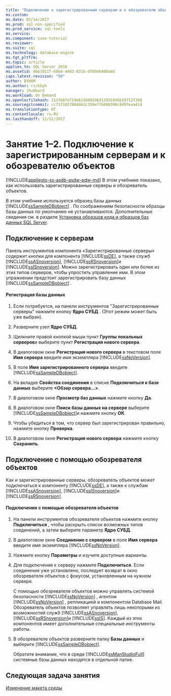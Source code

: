 ```yaml
---
title: "Подключение к зарегистрированным серверам и к обозревателю объектов | Документы Майкрософт"
ms.custom: 
ms.date: 03/14/2017
ms.prod: sql-non-specified
ms.prod_service: sql-tools
ms.service: 
ms.component: ssms-tutorial
ms.reviewer: 
ms.suite: sql
ms.technology: database-engine
ms.tgt_pltfrm: 
ms.topic: article
applies_to: SQL Server 2016
ms.assetid: d6b3911f-68b4-4483-831b-df89d6400add
caps.latest.revision: "50"
author: BYHAM
ms.author: rickbyh
manager: jhubbard
ms.workload: On Demand
ms.openlocfilehash: 212fb87e719e621608298312932445b29712f3b8
ms.sourcegitcommit: cc71f1027884462c359effb898390c8d97eaa414
ms.translationtype: HT
ms.contentlocale: ru-RU
ms.lasthandoff: 12/21/2017
---
```

# <a name="lesson-1-2---connect-with-registered-servers-and-object-explorer"></a>Занятие 1–2. Подключение к зарегистрированным серверам и к обозревателю объектов
[!INCLUDE[appliesto-ss-asdb-asdw-pdw-md](../../includes/appliesto-ss-asdb-asdw-pdw-md.md)] В этом учебнике показано, как использовать зарегистрированные серверы и обозреватель объектов.  
  
В этом учебнике используется образец базы данных [!INCLUDE[ssSampleDBobject](../../includes/sssampledbobject-md.md)] . По соображениям безопасности образцы базы данных по умолчанию не устанавливаются. Дополнительные сведения см. в разделе [Установка образцов кода и образцов баз данных SQL Server](http://sqlserversamples.codeplex.com).  
  
## <a name="connecting-to-servers"></a>Подключение к серверам  
Панель инструментов компонента «Зарегистрированные серверы» содержит кнопки для компонента [!INCLUDE[ssDE](../../includes/ssde-md.md)], а также служб [!INCLUDE[ssASnoversion](../../includes/ssasnoversion-md.md)], [!INCLUDE[ssRSnoversion](../../includes/ssrsnoversion-md.md)]и [!INCLUDE[ssISnoversion](../../includes/ssisnoversion-md.md)]. Можно зарегистрировать один или более из этих типов серверов, чтобы упростить управление ими. В этом упражнении предстоит зарегистрировать базу данных [!INCLUDE[ssSampleDBobject](../../includes/sssampledbobject-md.md)] .  
  
#### <a name="to-register-the-database"></a>Регистрация базы данных  
  
1.  Если потребуется, на панели инструментов "Зарегистрированные серверы" нажмите кнопку **Ядро СУБД** . (Этот режим может быть уже выбран).  
  
2.  Разверните узел **Ядро СУБД**.  
  
3.  Щелкните правой кнопкой мыши пункт **Группы локальных серверов**и выберите пункт **Регистрация нового сервера**.  
  
4.  В диалоговом окне **Регистрация нового сервера** в текстовом поле **Имя сервера** введите имя экземпляра [!INCLUDE[ssNoVersion](../../includes/ssnoversion-md.md)].  
  
5.  В поле **Имя зарегистрированного сервера** введите [!INCLUDE[ssSampleDBobject](../../includes/sssampledbobject-md.md)].  
  
6.  На вкладке **Свойства соединения** в списке **Подключиться к базе данных** выберите **\<Обзор сервера…>**.  
  
7.  В диалоговом окне **Просмотр баз данных** нажмите кнопку **Да**.  
  
8.  В диалоговом окне **Поиск базы данных на сервере** выберите [!INCLUDE[ssSampleDBobject](../../includes/sssampledbobject-md.md)]и нажмите кнопку **ОК**.  
  
9. Чтобы убедиться в том, что сервер был зарегистрирован правильно, нажмите кнопку **Проверка**.  
  
10. В диалоговом окне **Регистрация нового сервера** нажмите кнопку **Сохранить**.  
  
## <a name="connecting-with-object-explorer"></a>Подключение с помощью обозревателя объектов  
Как и зарегистрированные серверы, обозреватель объектов может подключаться к компоненту [!INCLUDE[ssDE](../../includes/ssde-md.md)], а также к службам [!INCLUDE[ssASnoversion](../../includes/ssasnoversion-md.md)], [!INCLUDE[ssISnoversion](../../includes/ssisnoversion-md.md)]и [!INCLUDE[ssRSnoversion](../../includes/ssrsnoversion-md.md)].  
  
#### <a name="to-connect-with-object-explorer"></a>Подключение с помощью обозревателя объектов  
  
1.  На панели инструментов обозревателя объектов нажмите кнопку **Подключиться** , чтобы раскрыть список возможных типов соединений, а затем выберите параметр **Ядро СУБД**.  
  
2.  В диалоговом окне **Соединение с сервером** в поле **Имя сервера** введите имя экземпляра [!INCLUDE[ssNoVersion](../../includes/ssnoversion-md.md)].  
  
3.  Нажмите кнопку **Параметры** и изучите доступные варианты.  
  
4.  Для подключения к серверу нажмите **Подключиться**. Если соединение уже установлено, последует возврат в окно обозревателя объектов с фокусом, установленным на нужном сервере.  
  
    С помощью обозревателя объектов можно управлять системой безопасности [!INCLUDE[ssNoVersion](../../includes/ssnoversion-md.md)] , агентом [!INCLUDE[ssNoVersion](../../includes/ssnoversion-md.md)] , репликацией и компонентом Database Mail. Обозреватель объектов позволяет управлять лишь некоторыми из возможностей служб [!INCLUDE[ssASnoversion](../../includes/ssasnoversion-md.md)], [!INCLUDE[ssRSnoversion](../../includes/ssrsnoversion-md.md)]и [!INCLUDE[ssIS](../../includes/ssis-md.md)]. Каждый из этих компонентов имеет дополнительные специальные инструменты работы.  
  
5.  В обозревателе объектов разверните папку **Базы данных** и выберите [!INCLUDE[ssSampleDBobject](../../includes/sssampledbobject-md.md)].  
  
    Обратите внимание, что в среде [!INCLUDE[ssManStudioFull](../../includes/ssmanstudiofull-md.md)] системные базы данных находятся в отдельной папке.  
  
## <a name="next-task-in-lesson"></a>Следующая задача занятия  
[Изменение макета среды](../../tools/sql-server-management-studio/lesson-1-3-change-the-environment-layout.md)  
  
  
  
